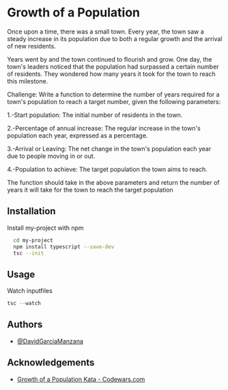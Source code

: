 
# Growth of a Population

Once upon a time, there was a small town. Every year, the town saw a steady increase in its population due to both a regular growth and the arrival of new residents.

Years went by and the town continued to flourish and grow. One day, the town's leaders noticed that the population had surpassed a certain number of residents. They wondered how many years it took for the town to reach this milestone.

Challenge: Write a function to determine the number of years required for a town's population to reach a target number, given the following parameters:

1.-Start population: The initial number of residents in the town.

2.-Percentage of annual increase: The regular increase in the town's population each year, expressed as a percentage.

3.-Arrival or Leaving: The net change in the town's population each year due to people moving in or out.

4.-Population to achieve: The target population the town aims to reach.

The function should take in the above parameters and return the number of years it will take for the town to reach the target population


## Installation

Install my-project with npm
```bash
  cd my-project
  npm install typescript --save-dev
  tsc --init
```


## Usage

Watch inputfiles
```javascript
tsc --watch
```


## Authors

- [@DavidGarciaManzana](https://github.com/DavidGarciaManzana)


## Acknowledgements

 - [Growth of a Population Kata - Codewars.com ](https://www.codewars.com/kata/563b662a59afc2b5120000c6)
